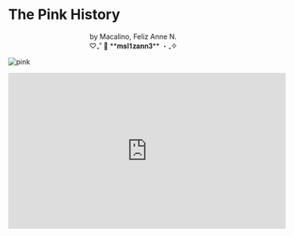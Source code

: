 # The Pink History
<div align="center">by Macalino, Feliz Anne N.</div>

<div align="center">♡₊˚ 🎀 **𝐦𝐬𝐥𝟏𝐳𝐚𝐧𝐧𝟑** ・₊✧</div> 

![pink](https://i.pinimg.com/564x/1e/37/9f/1e379fbd942f4ebab80fd2a4a4fd3d0b.jpg)

<iframe width="560" height="315" src="https://www.youtube.com/embed/fa49r2k2Igc?si=6TCyfNfJKHvYjVJ9" title="YouTube video player" frameborder="0" allow="accelerometer; autoplay; clipboard-write; encrypted-media; gyroscope; picture-in-picture; web-share" allowfullscreen></iframe>
